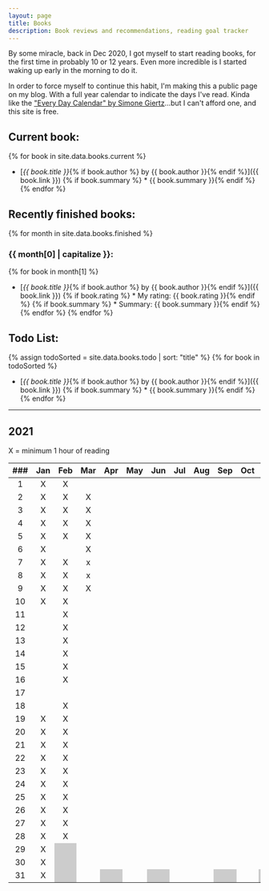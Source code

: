```yaml
---
layout: page
title: Books
description: Book reviews and recommendations, reading goal tracker
---
```


<style>
    li {
        margin-bottom: 5px;
    }

    table tbody tr:nth-child(29) td:nth-child(3),
    table tbody tr:nth-child(30) td:nth-child(3),
    table tbody tr:nth-child(31) td:nth-child(3),
    table tbody tr:nth-child(31) td:nth-child(5),
    table tbody tr:nth-child(31) td:nth-child(7),
    table tbody tr:nth-child(31) td:nth-child(10),
    table tbody tr:nth-child(31) td:nth-child(12) {
        background-color: #cccccc;
    }
</style>

By some miracle, back in Dec 2020, I got myself to start reading books, for the first time in probably 10 or 12 years. Even more incredible is I started waking up early in the morning to do it.

In order to force myself to continue this habit, I'm making this a public page on my blog. With a full year calendar to indicate the days I've read. Kinda like the ["Every Day Calendar" by Simone Giertz](https://www.simonegiertz.com/every-day-calendar)...but I can't afford one, and this site is free.

## Current book:

{% for book in site.data.books.current %}
* [*{{ book.title }}*{% if book.author %} by {{ book.author }}{% endif %}]({{ book.link }})
{% if book.summary %}  * {{ book.summary }}{% endif %}
{% endfor %}

## Recently finished books:

{% for month in site.data.books.finished %}
### {{ month[0] | capitalize }}:
{% for book in month[1] %}
* [*{{ book.title }}*{% if book.author %} by {{ book.author }}{% endif %}]({{ book.link }})
{% if book.rating %}  * My rating: {{ book.rating }}{% endif %}
{% if book.summary %}  * Summary: {{ book.summary }}{% endif %}
{% endfor %}
{% endfor %}

## Todo List:

{% assign todoSorted = site.data.books.todo | sort: "title" %}
{% for book in todoSorted %}
* [*{{ book.title }}*{% if book.author %} by {{ book.author }}{% endif %}]({{ book.link }})
{% if book.summary %}  * {{ book.summary }}{% endif %}
{% endfor %}

---

## 2021

X = minimum 1 hour of reading

| ###  | Jan  | Feb  | Mar  | Apr  | May  | Jun  | Jul  | Aug  | Sep  | Oct  | Nov  | Dec  |
| :--: | :--: | :--: | :--: | :--: | :--: | :--: | :--: | :--: | :--: | :--: | :--: | :--: |
|  1   |  X   |  X   |      |      |      |      |      |      |      |      |      |      |
|  2   |  X   |  X   |  X   |      |      |      |      |      |      |      |      |      |
|  3   |  X   |  X   |  X   |      |      |      |      |      |      |      |      |      |
|  4   |  X   |  X   |  X   |      |      |      |      |      |      |      |      |      |
|  5   |  X   |  X   |  X   |      |      |      |      |      |      |      |      |      |
|  6   |  X   |      |  X   |      |      |      |      |      |      |      |      |      |
|  7   |  X   |  X   |  x   |      |      |      |      |      |      |      |      |      |
|  8   |  X   |  X   |  x   |      |      |      |      |      |      |      |      |      |
|  9   |  X   |  X   |  X   |      |      |      |      |      |      |      |      |      |
|  10  |  X   |  X   |      |      |      |      |      |      |      |      |      |      |
|  11  |      |  X   |      |      |      |      |      |      |      |      |      |      |
|  12  |      |  X   |      |      |      |      |      |      |      |      |      |      |
|  13  |      |  X   |      |      |      |      |      |      |      |      |      |      |
|  14  |      |  X   |      |      |      |      |      |      |      |      |      |      |
|  15  |      |  X   |      |      |      |      |      |      |      |      |      |      |
|  16  |      |  X   |      |      |      |      |      |      |      |      |      |      |
|  17  |      |      |      |      |      |      |      |      |      |      |      |      |
|  18  |      |  X   |      |      |      |      |      |      |      |      |      |      |
|  19  |  X   |  X   |      |      |      |      |      |      |      |      |      |      |
|  20  |  X   |  X   |      |      |      |      |      |      |      |      |      |      |
|  21  |  X   |  X   |      |      |      |      |      |      |      |      |      |      |
|  22  |  X   |  X   |      |      |      |      |      |      |      |      |      |      |
|  23  |  X   |  X   |      |      |      |      |      |      |      |      |      |      |
|  24  |  X   |  X   |      |      |      |      |      |      |      |      |      |      |
|  25  |  X   |  X   |      |      |      |      |      |      |      |      |      |      |
|  26  |  X   |  X   |      |      |      |      |      |      |      |      |      |      |
|  27  |  X   |  X   |      |      |      |      |      |      |      |      |      |      |
|  28  |  X   |  X   |      |      |      |      |      |      |      |      |      |      |
|  29  |  X   |      |      |      |      |      |      |      |      |      |      |      |
|  30  |  X   |      |      |      |      |      |      |      |      |      |      |      |
|  31  |  X   |      |      |      |      |      |      |      |      |      |      |      |
